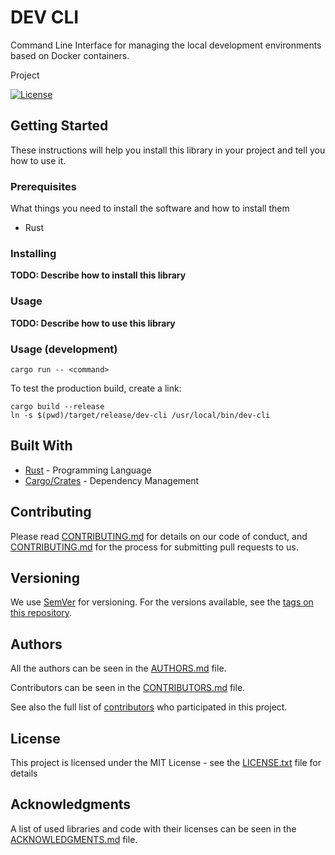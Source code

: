 # DEV CLI

Command Line Interface for managing the local development environments based on Docker containers.

Project

[![License](https://img.shields.io/github/license/D3strukt0r/dev-cli)][license]

## Getting Started

These instructions will help you install this library in your project and tell you how to use it.

### Prerequisites

What things you need to install the software and how to install them

- Rust

### Installing

**TODO: Describe how to install this library**

### Usage

**TODO: Describe how to use this library**

### Usage (development)

```shell
cargo run -- <command>
```

To test the production build, create a link:

```shell
cargo build --release
ln -s $(pwd)/target/release/dev-cli /usr/local/bin/dev-cli
```

## Built With

- [Rust](https://www.rust-lang.org/) - Programming Language
- [Cargo/Crates](https://crates.io/) - Dependency Management

## Contributing

Please read [CONTRIBUTING.md](CONTRIBUTING.md) for details on our code of conduct, and [CONTRIBUTING.md](CONTRIBUTING.md) for the process for submitting pull requests to us.

## Versioning

We use [SemVer](http://semver.org/) for versioning. For the versions available, see the [tags on this repository][gh-tags].

## Authors

All the authors can be seen in the [AUTHORS.md](AUTHORS.md) file.

Contributors can be seen in the [CONTRIBUTORS.md](CONTRIBUTORS.md) file.

See also the full list of [contributors][gh-contributors] who participated in this project.

## License

This project is licensed under the MIT License - see the [LICENSE.txt](LICENSE.txt) file for details

## Acknowledgments

A list of used libraries and code with their licenses can be seen in the [ACKNOWLEDGMENTS.md](ACKNOWLEDGMENTS.md) file.

[license]: https://github.com/D3strukt0r/dev-cli/blob/main/LICENSE.txt
[gh-tags]: https://github.com/D3strukt0r/dev-cli/tags
[gh-contributors]: https://github.com/D3strukt0r/dev-cli/contributors

